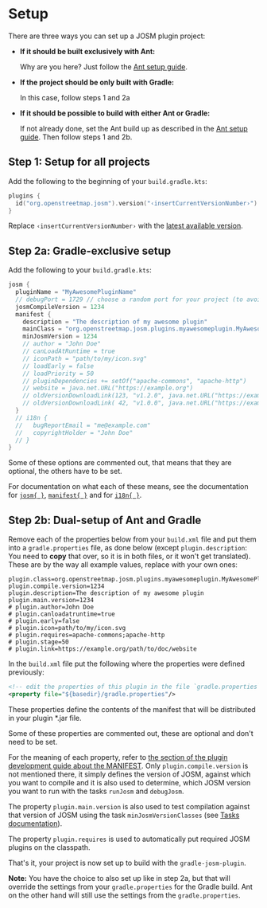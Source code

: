 # Setup

There are three ways you can set up a JOSM plugin project:

* **If it should be built exclusively with Ant:**

  Why are you here? Just follow the [Ant setup guide][1].

* **If the project should be only built with Gradle:**

  In this case, follow steps 1 and 2a

* **If it should be possible to build with either Ant or Gradle:**

  If not already done, set the Ant build up as described in the [Ant setup guide][1]. Then follow steps 1 and 2b.

## Step 1: Setup for all projects

Add the following to the beginning of your `build.gradle.kts`:
```kotlin
plugins {
  id("org.openstreetmap.josm").version("‹insertCurrentVersionNumber›")
}
```
Replace `‹insertCurrentVersionNumber›` with the [latest available version][2].

## Step 2a: Gradle-exclusive setup

Add the following to your `build.gradle.kts`:
```kotlin
josm {
  pluginName = "MyAwesomePluginName"
  // debugPort = 1729 // choose a random port for your project (to avoid clashes with other projects)
  josmCompileVersion = 1234
  manifest {
    description = "The description of my awesome plugin"
    mainClass = "org.openstreetmap.josm.plugins.myawesomeplugin.MyAwesomePlugin"
    minJosmVersion = 1234
    // author = "John Doe"
    // canLoadAtRuntime = true
    // iconPath = "path/to/my/icon.svg"
    // loadEarly = false
    // loadPriority = 50
    // pluginDependencies += setOf("apache-commons", "apache-http")
    // website = java.net.URL("https://example.org")
    // oldVersionDownloadLink(123, "v1.2.0", java.net.URL("https://example.org/download/v1.2.0/MyAwesomePlugin.jar"))
    // oldVersionDownloadLink( 42, "v1.0.0", java.net.URL("https://example.org/download/v1.0.0/MyAwesomePlugin.jar"))
  }
  // i18n {
  //   bugReportEmail = "me@example.com"
  //   copyrightHolder = "John Doe"
  // }
}
```
Some of these options are commented out, that means that they are optional, the others have to be set.

For documentation on what each of these means, see the documentation for [`josm{ }`][3], [`manifest{ }`][4] and for [`i18n{ }`][5].


## Step 2b: Dual-setup of Ant and Gradle

Remove each of the properties below from your `build.xml` file and put them into a `gradle.properties` file, as done below (except `plugin.description`: You need to **copy** that over, so it is in both files, or it won't get translated). These are by the way all example values, replace with your own ones:
```properties
plugin.class=org.openstreetmap.josm.plugins.myawesomeplugin.MyAwesomePlugin
plugin.compile.version=1234
plugin.description=The description of my awesome plugin
plugin.main.version=1234
# plugin.author=John Doe
# plugin.canloadatruntime=true
# plugin.early=false
# plugin.icon=path/to/my/icon.svg
# plugin.requires=apache-commons;apache-http
# plugin.stage=50
# plugin.link=https://example.org/path/to/doc/website
```
In the `build.xml` file put the following where the properties were defined previously:
```xml
<!-- edit the properties of this plugin in the file `gradle.properties` -->
<property file="${basedir}/gradle.properties"/>
```

These properties define the contents of the manifest that will be distributed in your plugin \*.jar file.

Some of these properties are commented out, these are optional and don't need to be set.

For the meaning of each property, refer to [the section of the plugin development guide about the MANIFEST][6]. Only `plugin.compile.version` is not mentioned there, it simply defines the version of JOSM, against which you want to compile and it is also used to determine, which JOSM version you want to run with the tasks `runJosm` and `debugJosm`.

The property `plugin.main.version` is also used to test compilation against that version of JOSM using the task `minJosmVersionClasses` (see [Tasks documentation](./Tasks.md)).

The property `plugin.requires` is used to automatically put required JOSM plugins on the classpath.

That's it, your project is now set up to build with the `gradle-josm-plugin`.

**Note:** You have the choice to also set up like in step 2a, but that will override the settings from your `gradle.properties` for the Gradle build. Ant on the other hand will still use the settings from the `gradle.properties`.

[1]: https://josm.openstreetmap.de/wiki/DevelopersGuide/DevelopingPlugins
[2]: https://plugins.gradle.org/plugin/org.openstreetmap.josm
[3]: https://josm.gitlab.io/gradle-josm-plugin/kdoc/latest/plugin/plugin/org.openstreetmap.josm.gradle.plugin.config/-josm-plugin-extension/
[4]: https://josm.gitlab.io/gradle-josm-plugin/kdoc/latest/plugin/plugin/org.openstreetmap.josm.gradle.plugin.config/-josm-manifest/
[5]: https://josm.gitlab.io/gradle-josm-plugin/kdoc/latest/plugin/plugin/org.openstreetmap.josm.gradle.plugin.config/-i18n-config/
[6]: https://josm.openstreetmap.de/wiki/DevelopersGuide/DevelopingPlugins#ThemanifestfileforaJOSMplugin
